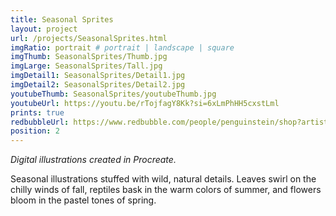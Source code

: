 ```yaml
---
title: Seasonal Sprites
layout: project
url: /projects/SeasonalSprites.html
imgRatio: portrait # portrait | landscape | square
imgThumb: SeasonalSprites/Thumb.jpg
imgLarge: SeasonalSprites/Tall.jpg
imgDetail1: SeasonalSprites/Detail1.jpg
imgDetail2: SeasonalSprites/Detail2.jpg
youtubeThumb: SeasonalSprites/youtubeThumb.jpg
youtubeUrl: https://youtu.be/rTojfagY8Kk?si=6xLmPhHH5cxstLml
prints: true
redbubbleUrl: https://www.redbubble.com/people/penguinstein/shop?artistUserName=penguinstein&asc=u&collections=4071969
position: 2
---
```

*Digital illustrations created in Procreate.*

Seasonal illustrations stuffed with wild, natural details. Leaves swirl on the chilly winds of fall, reptiles bask in the warm colors of summer, and flowers bloom in the pastel tones of spring.